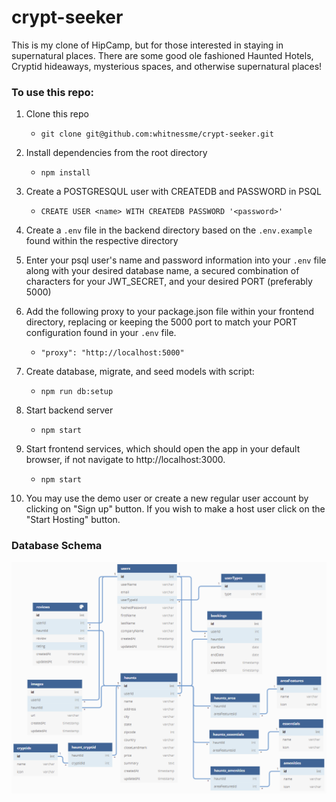 # crypt-seeker

This is my clone of HipCamp, but for those interested in staying in supernatural places. There are some good ole fashioned Haunted Hotels, Cryptid hideaways, mysterious spaces, and otherwise supernatural places!

### To use this repo:

1. Clone this repo
    * `git clone git@github.com:whitnessme/crypt-seeker.git`

2. Install dependencies from the root directory
    * `npm install`

3. Create a POSTGRESQUL user with CREATEDB and PASSWORD in PSQL
    * `CREATE USER <name> WITH CREATEDB PASSWORD '<password>'`

4. Create a `.env` file in the backend directory based on the `.env.example` found within the respective directory

5. Enter your psql user's name and password information into your `.env` file along with your desired database name, a secured combination of characters for your JWT_SECRET, and your desired PORT (preferably 5000)

6. Add the following proxy to your package.json file within your frontend directory, replacing or keeping the 5000 port to match your PORT configuration found in your `.env` file.
    * `"proxy": "http://localhost:5000"`

7. Create database, migrate, and seed models with script:
    * `npm run db:setup`
    
8. Start backend server
    * `npm start`
    
9. Start frontend services, which should open the app in your default browser, if not navigate to http://localhost:3000.
    * `npm start`
    
10. You may use the demo user or create a new regular user account by clicking on "Sign up" button. If you wish to make a host user click on the "Start Hosting" button.

### Database Schema

![Crypt Seeker Diagram](frontend/public/images/diagram_CS_solo_react.png)
